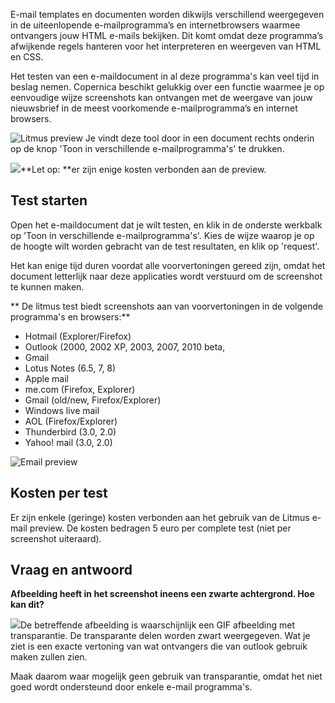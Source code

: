 E-mail templates en documenten worden dikwijls verschillend weergegeven
in de uiteenlopende e-mailprogramma’s en internetbrowsers waarmee
ontvangers jouw HTML e-mails bekijken. Dit komt omdat deze programma’s
afwijkende regels hanteren voor het interpreteren en weergeven van HTML
en CSS.

Het testen van een e-maildocument in al deze programma's kan veel tijd
in beslag nemen. Copernica beschikt gelukkig over een functie waarmee je
op eenvoudige wijze screenshots kan ontvangen met de weergave van jouw
nieuwsbrief in de meest voorkomende e-mailprogramma’s en internet
browsers.

![Litmus preview](logo-shadow.png) Je vindt deze tool door in een
document rechts onderin op de knop 'Toon in verschillende
e-mailprogramma's' te drukken.

![](navemailpreview.png)\*\*Let op: \*\*er zijn enige kosten verbonden
aan de preview.

Test starten
------------

Open het e-maildocument dat je wilt testen, en klik in de onderste
werkbalk op 'Toon in verschillende e-mailprogramma's'. Kies de wijze
waarop je op de hoogte wilt worden gebracht van de test resultaten, en
klik op 'request'.

Het kan enige tijd duren voordat alle voorvertoningen gereed zijn, omdat
het document letterlijk naar deze applicaties wordt verstuurd om de
screenshot te kunnen maken.

\*\* De litmus test biedt screenshots aan van voorvertoningen in de
volgende programma's en browsers:\*\*

-   Hotmail (Explorer/Firefox)
-   Outlook (2000, 2002 XP, 2003, 2007, 2010 beta,
-   Gmail
-   Lotus Notes (6.5, 7, 8)
-   Apple mail
-   me.com (Firefox, Explorer)
-   Gmail (old/new, Firefox/Explorer)
-   Windows live mail
-   AOL (Firefox/Explorer)
-   Thunderbird (3.0, 2.0)
-   Yahoo! mail (3.0, 2.0)

![Email preview](index.png)

Kosten per test
---------------

Er zijn enkele (geringe) kosten verbonden aan het gebruik van de Litmus
e-mail preview. De kosten bedragen 5 euro per complete test (niet per
screenshot uiteraard).

Vraag en antwoord
-----------------

**Afbeelding heeft in het screenshot ineens een zwarte achtergrond. Hoe
kan dit?**

![](imagetransparancy.png)De betreffende afbeelding is waarschijnlijk
een GIF afbeelding met transparantie. De transparante delen worden zwart
weergegeven. Wat je ziet is een exacte vertoning van wat ontvangers die
van outlook gebruik maken zullen zien.

Maak daarom waar mogelijk geen gebruik van transparantie, omdat het niet
goed wordt ondersteund door enkele e-mail programma's.
